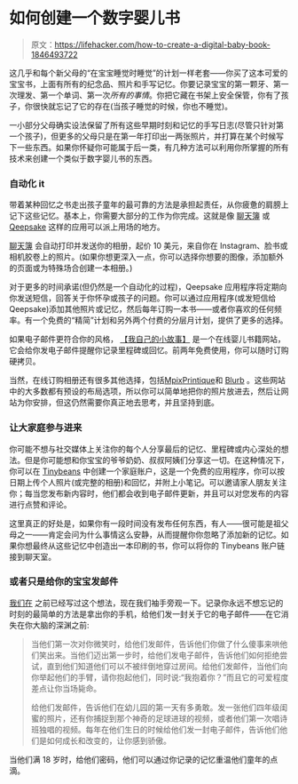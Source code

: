 # 如何创建一个数字婴儿书

> 原文：<https://lifehacker.com/how-to-create-a-digital-baby-book-1846493722>

这几乎和每个新父母的“在宝宝睡觉时睡觉”的计划一样老套——你买了这本可爱的宝宝书，上面有所有的纪念品、照片和手写记忆。你要记录宝宝的第一颗牙、第一次理发、第一个单词、第一次*所有的事情*。你把它藏在书架上安全保管，你有了孩子，你很快就忘记了它的存在(当孩子睡觉的时候，你也不睡觉)。



一小部分父母确实设法保留了所有这些早期时刻和记忆的手写日志(尽管只针对第一个孩子)，但更多的父母只是在第一年打印出一两张照片，并打算在某个时候写下一些东西。如果你怀疑你可能属于后一类，有几种方法可以利用你所掌握的所有技术来创建一个类似于数字婴儿书的东西。

### 自动化 it

带着某种回忆之书走出孩子童年的最可靠的方法是承担起责任，从你疲惫的肩膀上记下这些记忆。基本上，你需要大部分的工作为你完成。这就是像 [聊天簿](https://chatbooks.com/) 或 [Qeepsake](https://www.qeepsake.co/) 这样的应用可以派上用场的地方。

[聊天簿](https://chatbooks.com/) 会自动打印并发送你的相册，起价 10 美元，来自你在 Instagram、脸书或相机胶卷上的照片。(如果你想更深入一点，你可以选择你想要的图像，添加额外的页面或为特殊场合创建一本相册。)

对于更多的时间承诺(但仍然是一个自动化的过程)，Qeepsake 应用程序将定期向你发送短信，回答关于你怀孕或孩子的问题。你可以通过应用程序(或发短信给 Qeepsake)添加其他照片或记忆，然后每年订购一本书——或者你喜欢的任何频率。有一个免费的“精简”计划和另外两个付费的分层月计划，提供了更多的选择。

如果电子邮件更符合你的风格， [【我自己的小故事】](http://www.myownlittlestory.com/) 是一个在线婴儿书籍网站，它会给你发电子邮件提醒你记录里程碑或回忆。前两年免费使用，你可以随时订购硬拷贝。

当然，在线订购相册还有很多其他选择，包括[Mpix](https://www.mpix.com/)[Printique](https://www.printique.com/)和 [Blurb](https://www.blurb.ca/) 。这些网站中的大多数都有预设的布局选项，所以你可以简单地把你的照片放进去，然后让网站为你安排，但这仍然需要你真正地去思考，并且坚持到底。

### 让大家庭参与进来

你可能不想与社交媒体上关注你的每个人分享最后的记忆、里程碑或内心深处的想法。但是你可能想和你宝宝的爷爷奶奶、叔叔阿姨们分享这一切。在这种情况下，你可以在 [Tinybeans](https://tinybeans.com/) 中创建一个家庭账户，这是一个免费的应用程序，你可以按日期上传个人照片(或完整的相册)和回忆，并附上小笔记。可以邀请家人朋友关注你；每当您发布新内容时，他们都会收到电子邮件更新，并且可以对您发布的内容进行点赞和评论。

这里真正的好处是，如果你有一段时间没有发布任何东西，有人——很可能是祖父母之一——肯定会问为什么事情这么安静，从而提醒你你忽略了添加新的记忆。如果你想最终从这些记忆中创造出一本印刷的书，你可以将你的 Tinybeans 账户链接到聊天室。

### 或者只是给你的宝宝发邮件

[我们在](https://offspring.lifehacker.com/send-emails-to-your-baby-1830388320) 之前已经写过这个想法，现在我们袖手旁观一下。记录你永远不想忘记的时刻的最简单的方法是拿出你的手机，给他们发一封关于它的电子邮件——在它消失在你大脑的深渊之前:

> 当他们第一次对你微笑时，给他们发邮件，告诉他们你做了什么傻事来哄他们笑出来。当他们迈出第一步时，给他们发电子邮件，告诉他们如何拒绝尝试，直到他们知道他们可以不被绊倒地穿过房间。给他们发邮件，当他们向你举起他们的手臂，请你抱起他们，同时说:“我抱着你？”而且它的可爱程度差点让你当场毙命。
> 
> 给他们发邮件，告诉他们在幼儿园的第一天有多勇敢。发一张他们四年级闺蜜的照片，还有你捕捉到那个神奇的足球进球的视频，或者他们第一次唱诗班独唱的视频。每年在他们生日的时候给他们发一封电子邮件，告诉他们他们是如何成长和改变的，让你感到骄傲。

当他们满 18 岁时，给他们密码，他们可以通过你记录的记忆重温他们童年的点滴。